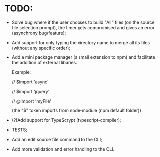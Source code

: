﻿# TODO:

- Solve bug where if the user chooses to build "All" files (on the source file selection prompt), the timer gets compromised and gives an error (asynchrony bug/feature);

- Add support for only typing the directory name to merge all its files (without any specific order);

- Add a mini package manager (a small extension to npm) and facilitate the addition of external libaries.

  Example: 
  
  // $import 'async'
  
  // $import 'jquery'
  
  // @import 'myFile'
  
  (the "$" token imports from node-module (npm default folder))
  

- (?)Add support for TypeScrypt (typescript-compiler);
- TESTS;
- Add an edit source file command to the CLI;
- Add more validation and error handling to the CLI.
